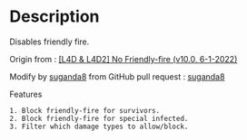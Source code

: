 # Description

Disables friendly fire.

Origin from : [[L4D &amp; L4D2] No Friendly-fire (v10.0, 6-1-2022)](https://forums.alliedmods.net/showthread.php?p=2559951)

Modify by [suganda8](https://github.com/suganda8 "View all commits by suganda8") from GitHub pull request : [suganda8](https://github.com/Psykotikism/No_Friendly-Fire/commits?author=suganda8 "View all commits by suganda8")

Features

```
1. Block friendly-fire for survivors.
2. Block friendly-fire for special infected.
3. Filter which damage types to allow/block.
```
